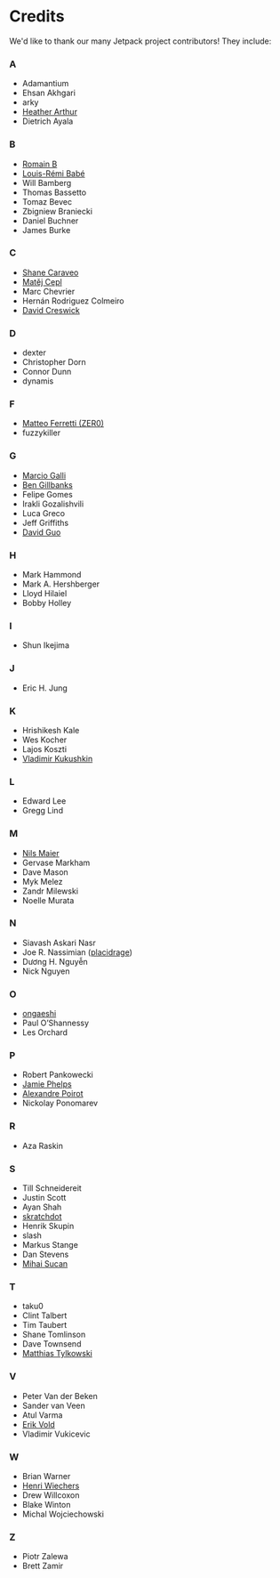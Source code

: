 <!-- This Source Code Form is subject to the terms of the Mozilla Public
   - License, v. 2.0. If a copy of the MPL was not distributed with this
   - file, You can obtain one at http://mozilla.org/MPL/2.0/. -->

# Credits #

We'd like to thank our many Jetpack project contributors!  They include:

### A ###

* Adamantium
* Ehsan Akhgari
* arky
* [Heather Arthur](https://github.com/harthur)
* Dietrich Ayala

<!--end-->

### B ###

* [Romain B](https://github.com/Niamor)
* [Louis-Rémi Babé](https://github.com/louisremi)
* Will Bamberg
* Thomas Bassetto
* Tomaz Bevec
* Zbigniew Braniecki
* Daniel Buchner
* James Burke

<!--end-->

### C ###

* [Shane Caraveo](https://github.com/mixedpuppy)
* [Matěj Cepl](https://github.com/mcepl)
* Marc Chevrier
* Hernán Rodriguez Colmeiro
* [David Creswick](https://github.com/dcrewi)

<!--end-->

### D ###

* dexter
* Christopher Dorn
* Connor Dunn
* dynamis

<!--end-->

### F ###

* [Matteo Ferretti (ZER0)](https://github.com/ZER0)
* fuzzykiller

<!--end-->

### G ###

* [Marcio Galli](https://github.com/taboca)
* [Ben Gillbanks](http://www.iconfinder.com/browse/iconset/circular_icons/)
* Felipe Gomes
* Irakli Gozalishvili
* Luca Greco
* Jeff Griffiths
* [David Guo](https://github.com/dglol)

<!--end-->

### H ###

* Mark Hammond
* Mark A. Hershberger
* Lloyd Hilaiel
* Bobby Holley

<!--end-->

### I ###

* Shun Ikejima

<!--end-->

### J ###

* Eric H. Jung

<!--end-->

### K ###

* Hrishikesh Kale
* Wes Kocher
* Lajos Koszti
* [Vladimir Kukushkin](https://github.com/kukushechkin)

<!--end-->

### L ###

* Edward Lee
* Gregg Lind

<!--end-->

### M ###

* [Nils Maier](https://github.com/nmaier)
* Gervase Markham
* Dave Mason
* Myk Melez
* Zandr Milewski
* Noelle Murata

<!--end-->

### N ###

* Siavash Askari Nasr
* Joe R. Nassimian ([placidrage](https://github.com/placidrage))
* Dương H. Nguyễn
* Nick Nguyen

<!--end-->

### O ###

* [ongaeshi](https://github.com/ongaeshi)
* Paul O’Shannessy
* Les Orchard

<!--end-->

### P ###

* Robert Pankowecki
* [Jamie Phelps](https://github.com/jxpx777)
* [Alexandre Poirot](https://github.com/ochameau)
* Nickolay Ponomarev

<!--end-->

### R ###

* Aza Raskin

<!--end-->

### S ###

* Till Schneidereit
* Justin Scott
* Ayan Shah
* [skratchdot](https://github.com/skratchdot)
* Henrik Skupin
* slash
* Markus Stange
* Dan Stevens
* [Mihai Sucan](https://github.com/mihaisucan)

<!--end-->

### T ###

* taku0
* Clint Talbert
* Tim Taubert
* Shane Tomlinson
* Dave Townsend
* [Matthias Tylkowski](https://github.com/tylkomat)

<!--end-->

### V ###

* Peter Van der Beken
* Sander van Veen
* Atul Varma
* [Erik Vold](https://github.com/erikvold)
* Vladimir Vukicevic

<!--end-->

### W ###

* Brian Warner
* [Henri Wiechers](https://github.com/hwiechers)
* Drew Willcoxon
* Blake Winton
* Michal Wojciechowski

<!--end-->

### Z ###

* Piotr Zalewa
* Brett Zamir
